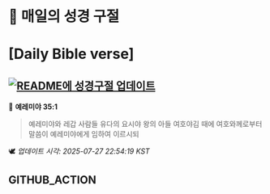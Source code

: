 # 🙏 매일의 성경 구절
# [Daily Bible verse]
## [![README에 성경구절 업데이트](https://github.com/DONGSUKA/first_test/actions/workflows/update-readme-bible.yml/badge.svg)](https://github.com/DONGSUKA/first_test/actions/workflows/update-readme-bible.yml)
<!-- START_BIBLE_VERSE -->
📖 **예레미야 35:1**
> 예레미야와 레갑 사람들 유다의 요시야 왕의 아들 여호야김 때에 여호와께로부터 말씀이 예레미야에게 임하여 이르시되

🕊️ _업데이트 시각: 2025-07-27 22:54:19 KST_
  <!-- END_BIBLE_VERSE -->
## GITHUB_ACTION
